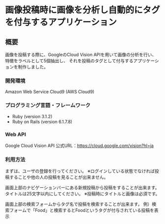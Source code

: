 # 画像投稿時に画像を分析し自動的にタグを付与するアプリケーション

## 概要

画像を投稿する際に、GoogleのCloud Vision APIを用いて画像の分析を行い、特徴をラベルとして5個抽出し、
それを投稿のタグとして付与するアプリケーションを制作しました。

### 開発環境

Amazon Web Service Cloud9 (AWS Cloud9)

### プログラミング言語・フレームワーク

* Ruby (version 3.1.2)
* Ruby on Rails (version 6.1.7.8)

### Web API

Google Cloud Vision API
公式URL：https://cloud.google.com/vision?hl=ja

### 利用方法

まずは、ユーザの登録を行ってください。
※ログインしている状態でなければ投稿することや他の人の投稿を見ることが出来ません。

画面上部のナビゲーションバーにある新規投稿から投稿をすることが出来ます。
タイトルは25文字以内にしてください。
※投稿時にタイトルと画像は必須です。

画面上部の検索フォームからタグ名で投稿を検索することが出来ます。
例）検索フォームで「Food」と検索するとFoodというタグが付与されている投稿を表示